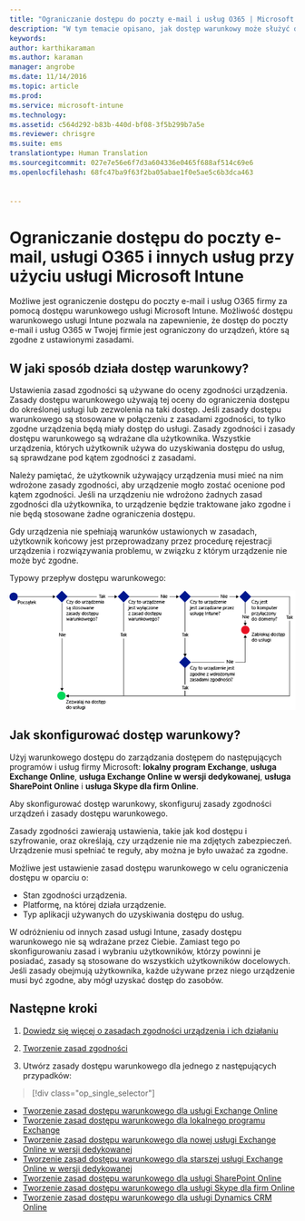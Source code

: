 ```yaml
---
title: "Ograniczanie dostępu do poczty e-mail i usług O365 | Microsoft Intune"
description: "W tym temacie opisano, jak dostęp warunkowy może służyć do umożliwienia dostępu do firmowej poczty e-mail i danych firmowych w usłudze SharePoint Online i innych usługach tylko ze zgodnych urządzeń."
keywords: 
author: karthikaraman
ms.author: karaman
manager: angrobe
ms.date: 11/14/2016
ms.topic: article
ms.prod: 
ms.service: microsoft-intune
ms.technology: 
ms.assetid: c564d292-b83b-440d-bf08-3f5b299b7a5e
ms.reviewer: chrisgre
ms.suite: ems
translationtype: Human Translation
ms.sourcegitcommit: 027e7e56e6f7d3a604336e0465f688af514c69e6
ms.openlocfilehash: 68fc47ba9f63f2ba05abae1f0e5ae5c6b3dca463


---
```


# <a name="restrict-access-to-email-o365-and-other-services-with-microsoft-intune"></a>Ograniczanie dostępu do poczty e-mail, usługi O365 i innych usług przy użyciu usługi Microsoft Intune
Możliwe jest ograniczenie dostępu do poczty e-mail i usług O365 firmy za pomocą dostępu warunkowego usługi Microsoft Intune. Możliwość dostępu warunkowego usługi Intune pozwala na zapewnienie, że dostęp do poczty e-mail i usług O365 w Twojej firmie jest ograniczony do urządzeń, które są zgodne z ustawionymi zasadami.
## <a name="how-does-conditional-access-work"></a>W jaki sposób działa dostęp warunkowy?
Ustawienia zasad zgodności są używane do oceny zgodności urządzenia. Zasady dostępu warunkowego używają tej oceny do ograniczenia dostępu do określonej usługi lub zezwolenia na taki dostęp. Jeśli zasady dostępu warunkowego są stosowane w połączeniu z zasadami zgodności, to tylko zgodne urządzenia będą miały dostęp do usługi. Zasady zgodności i zasady dostępu warunkowego są wdrażane dla użytkownika. Wszystkie urządzenia, których użytkownik używa do uzyskiwania dostępu do usług, są sprawdzane pod kątem zgodności z zasadami.

Należy pamiętać, że użytkownik używający urządzenia musi mieć na nim wdrożone zasady zgodności, aby urządzenie mogło zostać ocenione pod kątem zgodności.
Jeśli na urządzeniu nie wdrożono żadnych zasad zgodności dla użytkownika, to urządzenie będzie traktowane jako zgodne i nie będą stosowane żadne ograniczenia dostępu.

Gdy urządzenia nie spełniają warunków ustawionych w zasadach, użytkownik końcowy jest przeprowadzany przez procedurę rejestracji urządzenia i rozwiązywania problemu, w związku z którym urządzenie nie może być zgodne.

Typowy przepływ dostępu warunkowego:

![Diagram przedstawiający punkty decyzyjne używane do określenia, czy urządzenie ma mieć dostęp do usługi, czy ma być blokowane](../media/ConditionalAccess4.png)

## <a name="how-to-configure-conditional-access"></a>Jak skonfigurować dostęp warunkowy?
Użyj warunkowego dostępu do zarządzania dostępem do następujących programów i usług firmy Microsoft: **lokalny program Exchange**, **usługa Exchange Online**, **usługa Exchange Online w wersji dedykowanej**, **usługa SharePoint Online** i **usługa Skype dla firm Online**.

Aby skonfigurować dostęp warunkowy, skonfiguruj zasady zgodności urządzeń i zasady dostępu warunkowego.

Zasady zgodności zawierają ustawienia, takie jak kod dostępu i szyfrowanie, oraz określają, czy urządzenie nie ma zdjętych zabezpieczeń. Urządzenie musi spełniać te reguły, aby można je było uważać za zgodne.

Możliwe jest ustawienie zasad dostępu warunkowego w celu ograniczenia dostępu w oparciu o:
- Stan zgodności urządzenia.
- Platformę, na której działa urządzenie.
- Typ aplikacji używanych do uzyskiwania dostępu do usług.

W odróżnieniu od innych zasad usługi Intune, zasady dostępu warunkowego nie są wdrażane przez Ciebie. Zamiast tego po skonfigurowaniu zasad i wybraniu użytkowników, którzy powinni je posiadać, zasady są stosowane do wszystkich użytkowników docelowych. Jeśli zasady obejmują użytkownika, każde używane przez niego urządzenie musi być zgodne, aby mógł uzyskać dostęp do zasobów.


## <a name="next-steps"></a>Następne kroki
1. [Dowiedz się więcej o zasadach zgodności urządzenia i ich działaniu](introduction-to-device-compliance-policies-in-microsoft-intune.md)

2. [Tworzenie zasad zgodności](create-a-device-compliance-policy-in-microsoft-intune.md)

2.  Utwórz zasady dostępu warunkowego dla jednego z następujących przypadków:
> [!div class="op_single_selector"]
  - [Tworzenie zasad dostępu warunkowego dla usługi Exchange Online](restrict-access-to-exchange-online-with-microsoft-intune.md)
  - [Tworzenie zasad dostępu warunkowego dla lokalnego programu Exchange](restrict-access-to-exchange-onpremises-with-microsoft-intune.md)
  - [Tworzenie zasad dostępu warunkowego dla nowej usługi Exchange Online w wersji dedykowanej](restrict-access-to-exchange-online-with-microsoft-intune.md)
  - [Tworzenie zasad dostępu warunkowego dla starszej usługi Exchange Online w wersji dedykowanej](restrict-access-to-exchange-onpremises-with-microsoft-intune.md)
  - [Tworzenie zasad dostępu warunkowego dla usługi SharePoint Online](restrict-access-to-sharepoint-online-with-microsoft-intune.md)
  - [Tworzenie zasad dostępu warunkowego dla usługi Skype dla firm Online](restrict-access-to-skype-for-business-online-with-microsoft-intune.md)
  - [Tworzenie zasad dostępu warunkowego dla usługi Dynamics CRM Online](restrict-access-to-dynamics-crm-online-with-microsoft-intune.md)



<!--HONumber=Nov16_HO2-->


